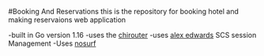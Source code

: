 #Booking And Reservations
this is the repository for booking hotel and making reservaions web application

-built in Go version 1.16
-uses the [chirouter](github.com/go-chi/chi/v5)
-uses [alex edwards](https://github.com/alexedwards/scs/v2  ) SCS session Management
-Uses [nosurf](github.com/justinas/nosurf)

